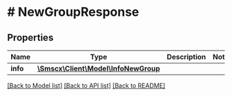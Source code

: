 # # NewGroupResponse

## Properties

Name | Type | Description | Notes
------------ | ------------- | ------------- | -------------
**info** | [**\Smscx\Client\Model\InfoNewGroup**](InfoNewGroup.md) |  |

[[Back to Model list]](../../README.md#models) [[Back to API list]](../../README.md#endpoints) [[Back to README]](../../README.md)
